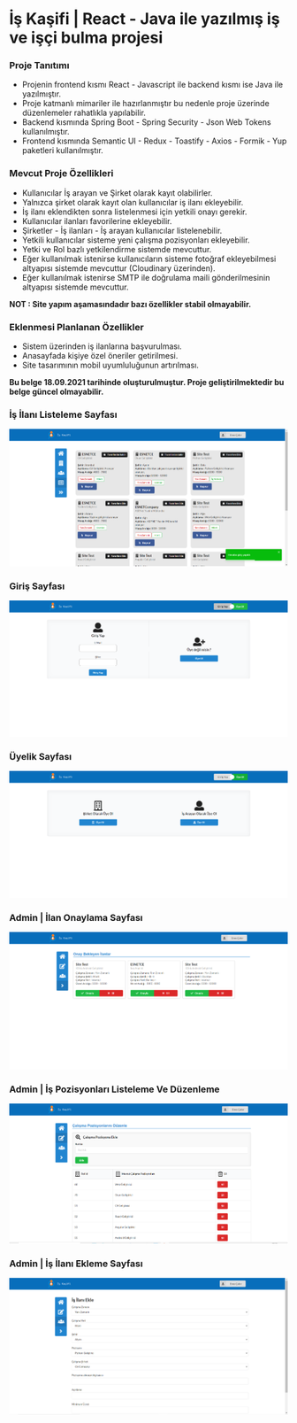 <h1>İş Kaşifi | React - Java ile yazılmış iş ve işçi bulma projesi</h1>

### Proje Tanıtımı

- Projenin frontend kısmı React - Javascript ile backend kısmı ise Java ile yazılmıştır.
- Proje katmanlı mimariler ile hazırlanmıştır bu nedenle proje üzerinde düzenlemeler rahatlıkla yapılabilir.
- Backend kısmında Spring Boot - Spring Security - Json Web Tokens kullanılmıştır.
- Frontend kısmında Semantic UI - Redux - Toastify - Axios - Formik - Yup paketleri kullanılmıştır.

### Mevcut Proje Özellikleri

- Kullanıcılar İş arayan ve Şirket olarak kayıt olabilirler.
- Yalnızca şirket olarak kayıt olan kullanıcılar iş ilanı ekleyebilir.
- İş ilanı eklendikten sonra listelenmesi için yetkili onayı gerekir.
- Kullanıcılar ilanları favorilerine ekleyebilir.
- Şirketler - İş ilanları - İş arayan kullanıcılar listelenebilir.
- Yetkili kullanıcılar sisteme yeni çalışma pozisyonları ekleyebilir.
- Yetki ve Rol bazlı yetkilendirme sistemde mevcuttur.
- Eğer kullanılmak istenirse kullanıcıların  sisteme fotoğraf ekleyebilmesi altyapısı sistemde mevcuttur (Cloudinary üzerinden).
- Eğer kullanılmak istenirse SMTP ile doğrulama maili gönderilmesinin altyapısı sistemde mevcuttur.

**NOT : Site yapım aşamasındadır bazı özellikler stabil olmayabilir.**

### Eklenmesi Planlanan Özellikler

- Sistem üzerinden iş ilanlarına başvurulması.
- Anasayfada kişiye özel öneriler getirilmesi.
- Site tasarımının mobil uyumluluğunun artırılması.

**Bu belge 18.09.2021 tarihinde oluşturulmuştur. Proje geliştirilmektedir bu belge güncel olmayabilir.**


<h3>İş İlanı Listeleme Sayfası</h3>

![1](https://raw.githubusercontent.com/enescakr55/HRMS-Frontend/master/OrnekResimler/jobadvert-list.png)

<h3>Giriş Sayfası</h3>

![1](https://raw.githubusercontent.com/enescakr55/HRMS-Frontend/master/OrnekResimler/sign-in.png)

<h3>Üyelik Sayfası</h3>

![1](https://raw.githubusercontent.com/enescakr55/HRMS-Frontend/master/OrnekResimler/sign-up.png)

<h3>Admin | İlan Onaylama Sayfası</h3>

![1](https://raw.githubusercontent.com/enescakr55/HRMS-Frontend/master/OrnekResimler/job-approve-adminPage.png)

<h3>Admin | İş Pozisyonları Listeleme Ve Düzenleme</h3>

![1](https://github.com/enescakr55/HRMS-Frontend/blob/master/OrnekResimler/job-roles-adminPage.png)

<h3>Admin | İş İlanı Ekleme Sayfası</h3>

![1](https://github.com/enescakr55/HRMS-Frontend/blob/master/OrnekResimler/add-job-advert-adminPage.png)
